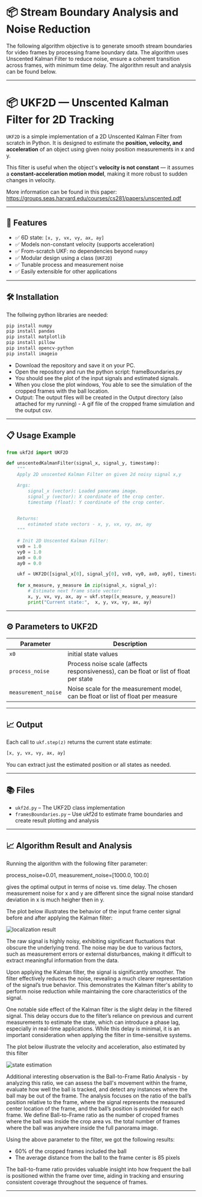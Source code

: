 
# 📦 Stream Boundary Analysis and Noise Reduction
The following algorithm objective is to generate smooth stream boundaries for video frames by processing frame boundary data. 
The algorithm uses Unscented Kalman Filter to reduce noise, ensure a coherent transition across frames, with minimum time delay.
The algorithm result and analysis can be found below.

---

# 📦 UKF2D — Unscented Kalman Filter for 2D Tracking

`UKF2D` is a simple implementation of a 2D Unscented Kalman Filter from scratch in Python. It is designed to estimate the **position, velocity, and acceleration** of an object using given noisy position measurements in x and y.

This filter is useful when the object's **velocity is not constant** — it assumes a **constant-acceleration motion model**, making it more robust to sudden changes in velocity.

More information can be found in this paper:
https://groups.seas.harvard.edu/courses/cs281/papers/unscented.pdf

---

## 🚀 Features

- ✅ 6D state: `[x, y, vx, vy, ax, ay]`
- ✅ Models non-constant velocity (supports acceleration)
- ✅ From-scratch UKF: no dependencies beyond `numpy`
- ✅ Modular design using a class (`UKF2D`)
- ✅ Tunable process and measurement noise
- ✅ Easily extensible for other applications

---

## 🛠️ Installation

The follwing python libraries are needed:

```bash
pip install numpy
pip install pandas
pip install matplotlib
pip install pillow
pip install opencv-python
pip install imageio
```
- Download the repository and save it on your PC. 
- Open the repository and run the python script: frameBoundaries.py
- You should see the plot of the input signals and estimated signals.
- When you close the plot windows, You able to see the simulation of the cropped frames with the ball location.
- Output: The output files will be created in the Output directory (also attached for my running) - A gif file of the cropped frame simulation and the output csv. 

---

## 📋 Usage Example

```python
from ukf2d import UKF2D

def unscentedKalmanFilter(signal_x, signal_y, timestamp):
    """
    Apply 2D unscented Kalman Filter on given 2d noisy signal x,y 

    Args:
        signal_x (vector): Loaded panorama image.
        signal_y (vector): X coordinate of the crop center.
        timestamp (float): Y coordinate of the crop center.
        

    Returns:
        estimated state vectors - x, y, vx, vy, ax, ay 
    """

    # Init 2D Unscented Kalman Filter: 
    vx0 = 1.0
    vy0 = 1.0
    ax0 = 0.0
    ay0 = 0.0

    ukf = UKF2D([signal_x[0], signal_y[0], vx0, vy0, ax0, ay0], timestamp)
    
    for x_measure, y_measure in zip(signal_x, signal_y):
        # Estimate next frame state vector:
        x, y, vx, vy, ax, ay = ukf.step([x_measure, y_measure])
        print("Current state:",  x, y, vx, vy, ax, ay)
```

---

## ⚙️ Parameters to UKF2D

| Parameter         | Description                                           |
|------------------|-------------------------------------------------------|
| `x0`              | initial state values          |
| `process_noise`   | Process noise scale (affects responsiveness), can be float or list of float per state |
| `measurement_noise` | Noise scale for the measurement model, can be float or list of float per measure    |

---

## 📈 Output

Each call to `ukf.step(z)` returns the current state estimate:
```python
[x, y, vx, vy, ax, ay]
```
You can extract just the estimated position or all states as needed.

---


## 📚 Files

- `ukf2d.py` – The UKF2D class implementation
- `framesBoundaries.py` – Use ukf2d to estimate frame boundaries and create result plotting and analysis

---

## 📈 Algorithm Result and Analysis

Running the algorithm with the following filter parameter:

process_noise=0.01, 
measurement_noise=[1000.0, 100.0]

gives the optimal output in terms of noise vs. time delay. The chosen measurement noise for x and y are different since the signal noise standard deviation in x is much heigher then in y.

The plot below illustrates the behavior of the input frame center signal before and after applying the Kalman filter:

![localization result](Output/localiztion_result.png)

The raw signal is highly noisy, exhibiting significant fluctuations that obscure the underlying trend. The noise may be due to various factors, such as measurement errors or external disturbances, making it difficult to extract meaningful information from the data.

Upon applying the Kalman filter, the signal is significantly smoother. The filter effectively reduces the noise, revealing a much clearer representation of the signal’s true behavior. This demonstrates the Kalman filter's ability to perform noise reduction while maintaining the core characteristics of the signal.

One notable side effect of the Kalman filter is the slight delay in the filtered signal. This delay occurs due to the filter’s reliance on previous and current measurements to estimate the state, which can introduce a phase lag, especially in real-time applications. While this delay is minimal, it is an important consideration when applying the filter in time-sensitive systems.

The plot below illustrate the velocity and acceleration, also estimated by this filter

![state estimation](Output/state_estimation.png)

Additional interesting observation is the Ball-to-Frame Ratio Analysis - by analyzing this ratio, we can assess the ball's movement within the frame, evaluate how well the ball is tracked, and detect any instances where the ball may be out of the frame.
The analysis focuses on the ratio of the ball’s position relative to the frame, where the signal represents the measured center location of the frame, and the ball’s position is provided for each frame.
We define Ball-to-Frame ratio as the number of croped frames where the ball was inside the crop area vs. the total number of frames where the ball was anywhere inside the full panorama image.

Using the above parameter to the filter, we got the following results:
- 60% of the cropped frames included the ball
- The average distance from the ball to the frame center is 85 pixels

The ball-to-frame ratio provides valuable insight into how frequent the ball is positioned within the frame over time, aiding in tracking and ensuring consistent coverage throughout the sequence of frames.

---
